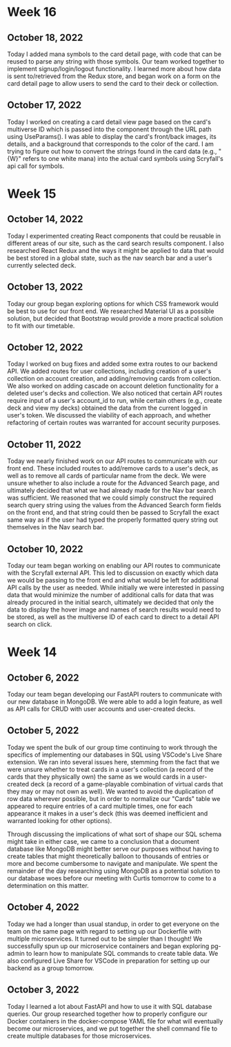 # Week 16

## October 18, 2022

Today I added mana symbols to the card detail page, with code that can be reused to parse any string with those symbols. Our team worked together to implement signup/login/logout functionality. I learned more about how data is sent to/retrieved from the Redux store, and began work on a form on the card detail page to allow users to send the card to their deck or collection.

## October 17, 2022

Today I worked on creating a card detail view page based on the card's multiverse ID which is passed into the component through the URL path using UseParams(). I was able to display the card's front/back images, its details, and a background that corresponds to the color of the card. I am trying to figure out how to convert the strings found in the card data (e.g., "{W}" refers to one white mana) into the actual card symbols using Scryfall's api call for symbols.

# Week 15

## October 14, 2022

Today I experimented creating React components that could be reusable in different areas of our site, such as the card search results component. I also researched React Redux and the ways it might be applied to data that would be best stored in a global state, such as the nav search bar and a user's currently selected deck.

## October 13, 2022

Today our group began exploring options for which CSS framework would be best to use for our front end. We researched Material UI as a possible solution, but decided that Bootstrap would provide a more practical solution to fit with our timetable.

## October 12, 2022

Today I worked on bug fixes and added some extra routes to our backend API. We added routes for user collections, including creation of a user's collection on account creation, and adding/removing cards from collection. We also worked on adding cascade on account deletion functionality for a deleted user's decks and collection. We also noticed that certain API routes require input of a user's account_id to run, while certain others (e.g., create deck and view my decks) obtained the data from the current logged in user's token. We discussed the viability of each approach, and whether refactoring of certain routes was warranted for account security purposes.

## October 11, 2022

Today we nearly finished work on our API routes to communicate with our front end. These included routes to add/remove cards to a user's deck, as well as to remove all cards of particular name from the deck. We were unsure whether to also include a route for the Advanced Search page, and ultimately decided that what we had already made for the Nav bar search was sufficient. We reasoned that we could simply construct the required search query string using the values from the Advanced Search form fields on the front end, and that string could then be passed to Scryfall the exact same way as if the user had typed the properly formatted query string out themselves in the Nav search bar.

## October 10, 2022

Today our team began working on enabling our API routes to communicate with the Scryfall external API. This led to discussion on exactly which data we would be passing to the front end and what would be left for additional API calls by the user as needed. While initially we were interested in passing data that would minimize the number of additional calls for data that was already procured in the initial search, ultimately we decided that only the data to display the hover image and names of search results would need to be stored, as well as the multiverse ID of each card to direct to a detail API search on click.

# Week 14

## October 6, 2022

Today our team began developing our FastAPI routers to communicate with our new database in MongoDB. We were able to add a login feature, as well as API calls for CRUD with user accounts and user-created decks.

## October 5, 2022

Today we spent the bulk of our group time continuing to work through the specifics of implementing our databases in SQL using VSCode's Live Share extension. We ran into several issues here, stemming from the fact that we were unsure whether to treat cards in a user's collection (a record of the cards that they physically own) the same as we would cards in a user-created deck (a record of a game-playable combination of virtual cards that they may or may not own as well). We wanted to avoid the duplication of row data wherever possible, but in order to normalize our "Cards" table we appeared to require entries of a card multiple times, one for each appearance it makes in a user's deck (this was deemed inefficient and warranted looking for other options).

Through discussing the implications of what sort of shape our SQL schema might take in either case, we came to a conclusion that a document database like MongoDB might better serve our purposes without having to create tables that might theoretically balloon to thousands of entries or more and become cumbersome to navigate and manipulate. We spent the remainder of the day researching using MongoDB as a potential solution to our database woes before our meeting with Curtis tomorrow to come to a determination on this matter.

## October 4, 2022

Today we had a longer than usual standup, in order to get everyone on the team on the same page with regard to setting up our Dockerfile with multiple microservices. It turned out to be simpler than I thought! We successfully spun up our microservice containers and began exploring pg-admin to learn how to manipulate SQL commands to create table data. We also configured Live Share for VSCode in preparation for setting up our backend as a group tomorrow.

## October 3, 2022

Today I learned a lot about FastAPI and how to use it with SQL database queries. Our group researched together how to properly configure our Docker containers in the docker-compose YAML file for what will eventually become our microservices, and we put together the shell command file to create multiple databases for those microservices.